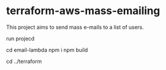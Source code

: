 # terraform-aws-mass-emailing
This project aims to send mass e-mails to a list of users.


run projecd

cd email-lambda
npm i
npm build

cd ../terraform
